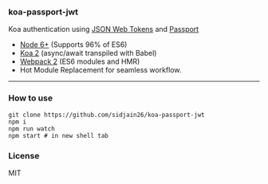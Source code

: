 ### koa-passport-jwt

Koa authentication using [JSON Web Tokens](https://jwt.io) and [Passport](http://passportjs.org)
* [Node 6+](https://nodejs.org/en/) (Supports 96% of ES6)
* [Koa 2](https://github.com/koajs/koa/tree/v2.x) (async/await transpiled with Babel)
* [Webpack 2](https://webpack.github.io/) (ES6 modules and HMR)
* Hot Module Replacement for seamless workflow.

---

### How to use

```
git clone https://github.com/sidjain26/koa-passport-jwt
npm i
npm run watch
npm start # in new shell tab
```

### License

MIT
